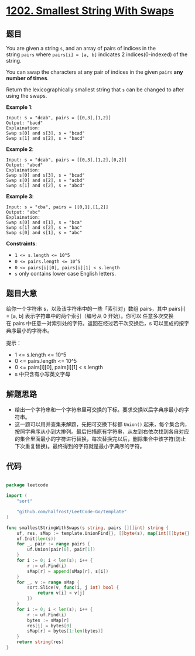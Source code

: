 # [1202. Smallest String With Swaps](https://leetcode.com/problems/smallest-string-with-swaps/)


## 题目

You are given a string `s`, and an array of pairs of indices in the string `pairs` where `pairs[i] = [a, b]` indicates 2 indices(0-indexed) of the string.

You can swap the characters at any pair of indices in the given `pairs` **any number of times**.

Return the lexicographically smallest string that `s` can be changed to after using the swaps.

**Example 1**:

    Input: s = "dcab", pairs = [[0,3],[1,2]]
    Output: "bacd"
    Explaination: 
    Swap s[0] and s[3], s = "bcad"
    Swap s[1] and s[2], s = "bacd"

**Example 2**:

    Input: s = "dcab", pairs = [[0,3],[1,2],[0,2]]
    Output: "abcd"
    Explaination: 
    Swap s[0] and s[3], s = "bcad"
    Swap s[0] and s[2], s = "acbd"
    Swap s[1] and s[2], s = "abcd"

**Example 3**:

    Input: s = "cba", pairs = [[0,1],[1,2]]
    Output: "abc"
    Explaination: 
    Swap s[0] and s[1], s = "bca"
    Swap s[1] and s[2], s = "bac"
    Swap s[0] and s[1], s = "abc"

**Constraints**:

- `1 <= s.length <= 10^5`
- `0 <= pairs.length <= 10^5`
- `0 <= pairs[i][0], pairs[i][1] < s.length`
- `s` only contains lower case English letters.


## 题目大意

给你一个字符串 s，以及该字符串中的一些「索引对」数组 pairs，其中 pairs[i] = [a, b] 表示字符串中的两个索引（编号从 0 开始）。你可以 任意多次交换 在 pairs 中任意一对索引处的字符。返回在经过若干次交换后，s 可以变成的按字典序最小的字符串。

提示：

- 1 <= s.length <= 10^5
- 0 <= pairs.length <= 10^5
- 0 <= pairs[i][0], pairs[i][1] < s.length
- s 中只含有小写英文字母



## 解题思路


- 给出一个字符串和一个字符串里可交换的下标。要求交换以后字典序最小的字符串。
- 这一题可以用并查集来解题，先把可交换下标都 `Union()` 起来，每个集合内，按照字典序从小到大排列。最后扫描原有字符串，从左到右依次找到各自对应的集合里面最小的字符进行替换，每次替换完以后，删除集合中该字符(防止下次重复替换)。最终得到的字符就是最小字典序的字符。


## 代码

```go

package leetcode

import (
	"sort"

	"github.com/halfrost/LeetCode-Go/template"
)

func smallestStringWithSwaps(s string, pairs [][]int) string {
	uf, res, sMap := template.UnionFind{}, []byte(s), map[int][]byte{}
	uf.Init(len(s))
	for _, pair := range pairs {
		uf.Union(pair[0], pair[1])
	}
	for i := 0; i < len(s); i++ {
		r := uf.Find(i)
		sMap[r] = append(sMap[r], s[i])
	}
	for _, v := range sMap {
		sort.Slice(v, func(i, j int) bool {
			return v[i] < v[j]
		})
	}
	for i := 0; i < len(s); i++ {
		r := uf.Find(i)
		bytes := sMap[r]
		res[i] = bytes[0]
		sMap[r] = bytes[1:len(bytes)]
	}
	return string(res)
}

```